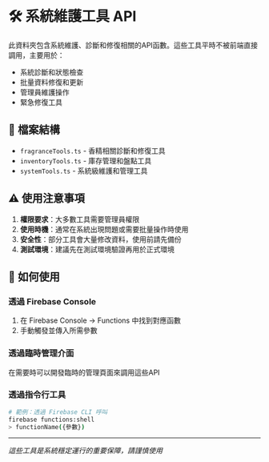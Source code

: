 # 🛠️ 系統維護工具 API

此資料夾包含系統維護、診斷和修復相關的API函數。這些工具平時不被前端直接調用，主要用於：

- 系統診斷和狀態檢查
- 批量資料修復和更新
- 管理員維護操作
- 緊急修復工具

## 📁 檔案結構

- `fragranceTools.ts` - 香精相關診斷和修復工具
- `inventoryTools.ts` - 庫存管理和盤點工具
- `systemTools.ts` - 系統級維護和管理工具

## ⚠️ 使用注意事項

1. **權限要求**：大多數工具需要管理員權限
2. **使用時機**：通常在系統出現問題或需要批量操作時使用
3. **安全性**：部分工具會大量修改資料，使用前請先備份
4. **測試環境**：建議先在測試環境驗證再用於正式環境

## 🔧 如何使用

### 透過 Firebase Console
1. 在 Firebase Console → Functions 中找到對應函數
2. 手動觸發並傳入所需參數

### 透過臨時管理介面
在需要時可以開發臨時的管理頁面來調用這些API

### 透過指令行工具
```bash
# 範例：透過 Firebase CLI 呼叫
firebase functions:shell
> functionName({參數})
```

---

*這些工具是系統穩定運行的重要保障，請謹慎使用*